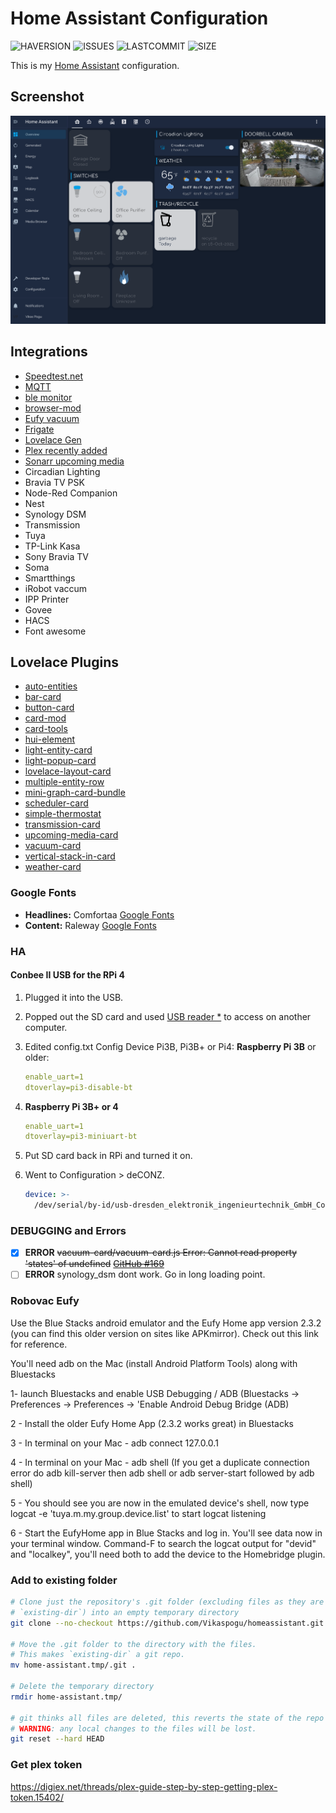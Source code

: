 # Home Assistant Configuration

![HAVERSION](https://img.shields.io/badge/homeassistant-2021.9.x-blue)
![ISSUES](https://img.shields.io/github/issues-raw/vikaspogu/homeassistant?style=flat-square)
![LASTCOMMIT](https://img.shields.io/github/last-commit/vikaspogu/homeassistant?style=flat-square)
![SIZE](https://img.shields.io/github/repo-size/vikaspogu/homeassistant?style=flat-square)

This is my [Home Assistant](https://www.home-assistant.io/) configuration.

## Screenshot

![screenshot](./docs/hass-dash.png)

## Integrations

- [Speedtest.net](https://www.speedtest.net/)
- [MQTT](https://www.home-assistant.io/integrations/mqtt/)
- [ble monitor](https://github.com/custom-components/ble_monitor/)
- [browser-mod](https://github.com/thomasloven/hass-browser_mod)
- [Eufy vacuum](https://github.com/pbulteel/eufy_vacuum)
- [Frigate](https://github.com/blakeblackshear/frigate-hass-integration)
- [Lovelace Gen](https://github.com/thomasloven/hass-lovelace_gen)
- [Plex recently added](https://github.com/custom-components/sensor.plex_recently_added)
- [Sonarr upcoming media](https://github.com/custom-components/sensor.sonarr_upcoming_media)
- Circadian Lighting
- Bravia TV PSK
- Node-Red Companion
- Nest
- Synology DSM
- Transmission
- Tuya
- TP-Link Kasa
- Sony Bravia TV
- Soma
- Smartthings
- iRobot vaccum
- IPP Printer
- Govee
- HACS
- Font awesome

## Lovelace Plugins

- [auto-entities](https://github.com/thomasloven/lovelace-auto-entities)
- [bar-card](https://github.com/custom-cards/bar-card)
- [button-card](https://github.com/custom-cards/button-card)
- [card-mod](https://github.com/thomasloven/lovelace-card-mod)
- [card-tools](https://github.com/thomasloven/lovelace-card-tools)
- [hui-element](https://github.com/thomasloven/lovelace-hui-element)
- [light-entity-card](https://github.com/ljmerza/light-entity-card)
- [light-popup-card](https://github.com/DBuit/light-popup-card)
- [lovelace-layout-card](https://github.com/thomasloven/lovelace-layout-card)
- [multiple-entity-row](https://github.com/benct/lovelace-multiple-entity-row)
- [mini-graph-card-bundle](https://github.com/kalkih/mini-graph-card)
- [scheduler-card](https://github.com/nielsfaber/scheduler-card)
- [simple-thermostat](https://github.com/nervetattoo/simple-thermostat)
- [transmission-card](https://github.com/amaximus/transmission-card)
- [upcoming-media-card](https://github.com/custom-cards/upcoming-media-card/)
- [vacuum-card](https://github.com/denysdovhan/vacuum-card)
- [vertical-stack-in-card](https://github.com/ofekashery/vertical-stack-in-card)
- [weather-card](https://github.com/bramkragten/weather-card)

### Google Fonts

- **Headlines:** Comfortaa [Google Fonts](https://fonts.google.com/specimen/Comfortaa)
- **Content:** Raleway [Google Fonts](https://fonts.google.com/specimen/Raleway)

### HA

#### Conbee II USB for the RPi 4

1. Plugged it into the USB.
2. Popped out the SD card and used [USB reader *](https://amzn.to/3pOwVI1) to access on another computer.
3. Edited config.txt
   Config Device Pi3B, Pi3B+ or Pi4:
   **Raspberry Pi 3B** or older:

    ```yaml
    enable_uart=1
    dtoverlay=pi3-disable-bt
    ```

4. **Raspberry Pi 3B+ or 4**

    ```yaml
    enable_uart=1
    dtoverlay=pi3-miniuart-bt
    ```

5. Put SD card back in RPi and turned it on.
6. Went to Configuration > deCONZ.

    ```yaml
    device: >-
      /dev/serial/by-id/usb-dresden_elektronik_ingenieurtechnik_GmbH_ConBee_II_DE2408889-if00
    ```

### DEBUGGING and Errors

- [x] **ERROR** ~~vacuum-card/vacuum-card.js Error: Cannot read property 'states' of undefined~~ [~~GitHub #169~~](https://github.com/denysdovhan/vacuum-card/issues/169)
- [ ] **ERROR** synology_dsm dont work. Go in long loading point.

### Robovac Eufy

Use the Blue Stacks android emulator and the Eufy Home app version 2.3.2 (you can find this older version on sites like APKmirror). Check out this link for reference.

You'll need adb on the Mac (install Android Platform Tools) along with Bluestacks

1- launch Bluestacks and enable USB Debugging / ADB (Bluestacks -> Preferences -> Preferences -> 'Enable Android Debug Bridge (ADB)

2 - Install the older Eufy Home App (2.3.2 works great) in Bluestacks

3 - In terminal on your Mac - adb connect 127.0.0.1

4 - In terminal on your Mac - adb shell (If you get a duplicate connection error do adb kill-server then adb shell or adb server-start followed by adb shell)

5 - You should see you are now in the emulated device's shell, now type logcat -e 'tuya.m.my.group.device.list' to start logcat listening

6 - Start the EufyHome app in Blue Stacks and log in. You'll see data now in your terminal window. Command-F to search the logcat output for "devid" and "localkey", you'll need both to add the device to the Homebridge plugin.

### Add to existing folder

```bash
# Clone just the repository's .git folder (excluding files as they are already in
# `existing-dir`) into an empty temporary directory
git clone --no-checkout https://github.com/Vikaspogu/homeassistant.git home-assistant.tmp # might want --no-hardlinks for cloning local repo

# Move the .git folder to the directory with the files.
# This makes `existing-dir` a git repo.
mv home-assistant.tmp/.git .

# Delete the temporary directory
rmdir home-assistant.tmp/

# git thinks all files are deleted, this reverts the state of the repo to HEAD.
# WARNING: any local changes to the files will be lost.
git reset --hard HEAD
```

### Get plex token

https://digiex.net/threads/plex-guide-step-by-step-getting-plex-token.15402/